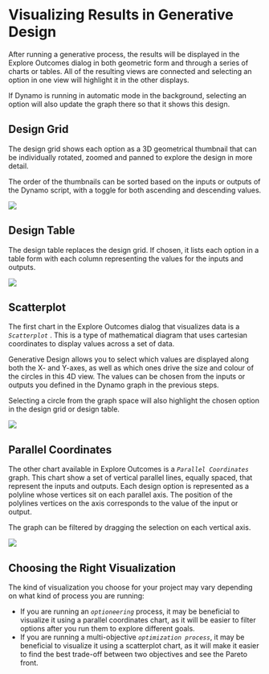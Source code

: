 # Visualizing Results in Generative Design

After running a generative process, the results will be displayed in the Explore Outcomes dialog in both geometric form and through a series of charts or tables. All of the resulting views are connected and selecting an option in one view will highlight it in the other displays. 

If Dynamo is running in automatic mode in the background, selecting an option will also update the graph there so that it shows this design.

## Design Grid

The design grid shows each option as a 3D geometrical thumbnail that can be individually rotated, zoomed and panned to explore the design in more detail. 

The order of the thumbnails can be sorted based on the inputs or outputs of the Dynamo script, with a toggle for both ascending and descending values.

![](../.gitbook/assets/visualize1.png)

## Design Table

The design table replaces the design grid. If chosen, it lists each option in a table form with each column representing the values for the inputs and outputs.

![](../.gitbook/assets/visualize2.png)

## Scatterplot

The first chart in the Explore Outcomes dialog that visualizes data is a _`Scatterplot`_ . This is a type of mathematical diagram that uses cartesian coordinates to display values across a set of data. 

Generative Design allows you to select which values are displayed along both the X- and Y-axes, as well as which ones drive the size and colour of the circles in this 4D view. The values can be chosen from the inputs or outputs you defined in the Dynamo graph in the previous steps.

Selecting a circle from the graph space will also highlight the chosen option in the design grid or design table.

![](../.gitbook/assets/visualize3.png)

## Parallel Coordinates

The other chart available in Explore Outcomes is a _`Parallel Coordinates`_ graph. This chart show a set of vertical parallel lines, equally spaced, that represent the inputs and outputs. Each design option is represented as a polyline whose vertices sit on each parallel axis. The position of the polylines vertices on the axis corresponds to the value of the input or output.

The graph can be filtered by dragging the selection on each vertical axis.

![](../.gitbook/assets/visualize4.png)

## Choosing the Right Visualization

The kind of visualization you choose for your project may vary depending on what kind of process you are running:

* If you are running an _`optioneering`_ process, it may be beneficial to visualize it using a parallel coordinates chart, as it will be easier to filter options after you run them to explore different goals.
* If you are running a multi-objective _`optimization process`_, it may be beneficial to visualize it using a scatterplot chart, as it will make it easier to find the best trade-off between two objectives and see the Pareto front.



